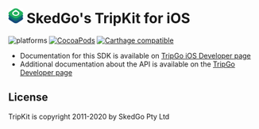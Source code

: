 <img src="api-mark-logo.png" alt="TripGo API" width="30" height="30">  SkedGo's TripKit for iOS
======================================

![platforms](https://img.shields.io/badge/platforms-iOS%20%7C%20macOS%20%7C%20watchOS-333333.svg) [![CocoaPods](https://img.shields.io/cocoapods/v/TripKit.svg)]() [![Carthage compatible](https://img.shields.io/badge/Carthage-compatible-4BC51D.svg?style=flat)](https://github.com/Carthage/Carthage)

- Documentation for this SDK is available on [TripGo iOS Developer page](https://ios.developer.tripgo.com/)
- Additional documentation about the API is available on the [TripGo Developer page](https://developer.tripgo.com/)

## License

TripKit is copyright 2011-2020 by SkedGo Pty Ltd
